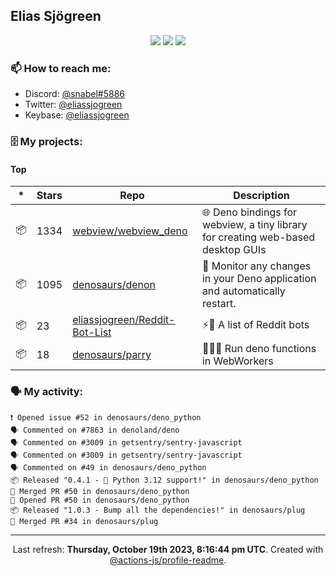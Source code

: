 ## Elias Sjögreen

<p align="center">
  <img src="https://img.shields.io/badge/🎂-dec. 2003-success" />
  <img src="https://img.shields.io/badge/🌎-Stockholm-informational" />
  <img src="https://img.shields.io/badge/👦-He/Him-informational" />
</p>

### 📫 How to reach me:

- Discord: [@snabel#5886](https://discord.com/users/267978757799673866)
- Twitter: [@eliassjogreen](https://twitter.com/eliassjogreen)
- Keybase: [@eliassjogreen](https://keybase.io/eliassjogreen)

### 🗄 My projects:

#### Top
|*|Stars|Repo|Description|
|---|---|---|---|
| 📦 | 1334 | [webview/webview_deno](https://github.com/webview/webview_deno) | 🌐 Deno bindings for webview, a tiny library for creating web-based desktop GUIs |
| 📦 | 1095 | [denosaurs/denon](https://github.com/denosaurs/denon) | 👀 Monitor any changes in your Deno application and automatically restart. |
| 📦 | 23 | [eliassjogreen/Reddit-Bot-List](https://github.com/eliassjogreen/Reddit-Bot-List) | ⚡️🤖 A list of Reddit bots |
| 📦 | 18 | [denosaurs/parry](https://github.com/denosaurs/parry) | 👷🏽‍♂️ Run deno functions in WebWorkers |

### 🗣 My activity:

```
❗️ Opened issue #52 in denosaurs/deno_python
🗣 Commented on #7863 in denoland/deno
🗣 Commented on #3009 in getsentry/sentry-javascript
🗣 Commented on #3009 in getsentry/sentry-javascript
🗣 Commented on #49 in denosaurs/deno_python
📦 Released "0.4.1 - 🐍 Python 3.12 support!" in denosaurs/deno_python
🎉 Merged PR #50 in denosaurs/deno_python
💪 Opened PR #50 in denosaurs/deno_python
📦 Released "1.0.3 - Bump all the dependencies!" in denosaurs/plug
🎉 Merged PR #34 in denosaurs/plug
```

------------
<p align="center">Last refresh: <b>Thursday, October 19th 2023, 8:16:44 pm UTC</b>. Created with <a href=https://github.com/marketplace/actions/profile-readme>@actions-js/profile-readme</a>.</p>
